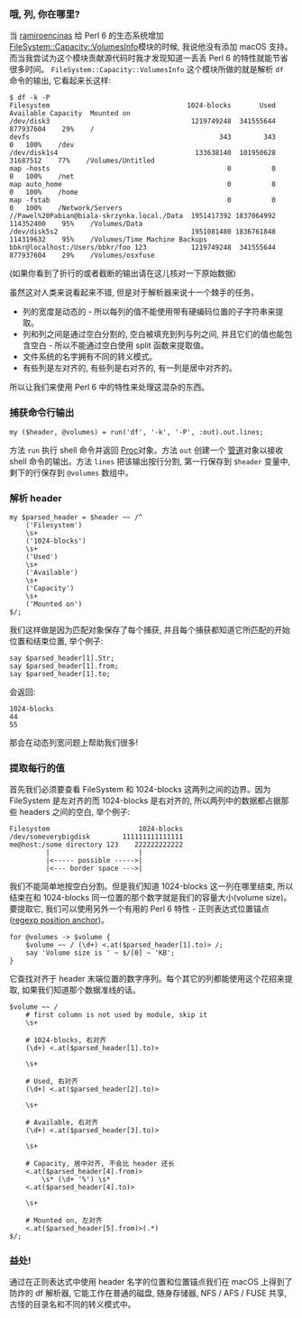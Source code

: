 ### 哦, 列, 你在哪里?

当 [ramiroencinas](https://github.com/ramiroencinas) 给 Perl 6 的生态系统增加 [FileSystem::Capacity::VolumesInfo](https://github.com/ramiroencinas/perl6-FileSystem-Capacity)模块的时候, 我说他没有添加 macOS 支持。而当我尝试为这个模块贡献源代码时我才发现知道一丢丢 Perl 6 的特性就能节省很多时间。 `FileSystem::Capacity::VolumesInfo` 这个模块所做的就是解析 `df` 命令的输出, 它看起来长这样:

```
$ df -k -P
Filesystem                                  1024-blocks       Used Available Capacity  Mounted on
/dev/disk3                                   1219749248  341555644 877937604    29%    /
devfs                                               343        343         0   100%    /dev
/dev/disk1s4                                  133638140  101950628  31687512    77%    /Volumes/Untitled
map -hosts                                            0          0         0   100%    /net
map auto_home                                         0          0         0   100%    /home
map -fstab                                            0          0         0   100%    /Network/Servers
//Pawel%20Pabian@biala-skrzynka.local./Data  1951417392 1837064992 114352400    95%    /Volumes/Data
/dev/disk5s2                                 1951081480 1836761848 114319632    95%    /Volumes/Time Machine Backups
bbkr@localhost:/Users/bbkr/foo 123           1219749248  341555644 877937604    29%    /Volumes/osxfuse
```

(如果你看到了折行的或者截断的输出请在这儿核对一下原始数据)

虽然这对人类来说看起来不错, 但是对于解析器来说十一个棘手的任务。

- 列的宽度是动态的 - 所以每列的值不能使用带有硬编码位置的子字符串来提取。
- 列和列之间是通过空白分割的, 空白被填充到列与列之间, 并且它们的值也能包含空白 - 所以不能通过空白使用 split 函数来提取值。
- 文件系统的名字拥有不同的转义模式。
- 有些列是左对齐的, 有些列是右对齐的, 有一列是居中对齐的。

所以让我们来使用 Perl 6 中的特性来处理这混杂的东西。

### 捕获命令行输出

```perl6
my ($header, @volumes) = run('df', '-k', '-P', :out).out.lines;
```

方法 `run` 执行 shell 命令并返回 [Proc](https://docs.perl6.org/type/Proc)对象。方法 `out` 创建一个 [管道](https://docs.perl6.org/type/IO$COLON$COLONPipe)对象以接收 shell 命令的输出。方法 `lines` 把该输出按行分割, 第一行保存到 `$header` 变量中, 剩下的行保存到 `@volumes` 数组中。

### 解析 header

```perl6
my $parsed_header = $header ~~ /^
    ('Filesystem')
    \s+
    ('1024-blocks')
    \s+
    ('Used')
    \s+
    ('Available')
    \s+
    ('Capacity')
    \s+
    ('Mounted on')
$/;
```

我们这样做是因为匹配对象保存了每个捕获, 并且每个捕获都知道它所匹配的开始位置和结束位置, 举个例子:

```perl6
say $parsed_header[1].Str;
say $parsed_header[1].from;
say $parsed_header[1].to;
```

会返回:

```
1024-blocks
44
55
```

那会在动态列宽问题上帮助我们很多!


### 提取每行的值

首先我们必须要查看 FileSystem 和 1024-blocks 这两列之间的边界。因为 FileSystem 是左对齐的而 1024-blocks 是右对齐的, 所以两列中的数据都占据那些 headers 之间的空白, 举个例子:

```
Filesystem                      1024-blocks
/dev/someverybigdisk        111111111111111
me@host:/some directory 123    222222222222
         |                      |
         |<----- possible ----->|
         |<--- border space --->|
```

我们不能简单地按空白分割。但是我们知道 1024-blocks 这一列在哪里结束, 所以结束在和 1024-blocks 同一位置的那个数字就是我们的容量大小(volume size)。要提取它, 我们可以使用另外一个有用的 Perl 6 特性 - 正则表达式位置锚点([regexp position anchor](https://design.perl6.org/S05.html#Positional_matching%2C_fixed_width_types))。

```perl6
for @volumes -> $volume {
    $volume ~~ / (\d+) <.at($parsed_header[1].to)> /;
    say 'Volume size is ' ~ $/[0] ~ 'KB';
}
```

它查找对齐于 header 末端位置的数字序列。每个其它的列都能使用这个花招来提取, 如果我们知道那个数据准线的话。

```perl6
$volume ~~ /
    # first column is not used by module, skip it
    \s+

    # 1024-blocks, 右对齐
    (\d+) <.at($parsed_header[1].to)>

    \s+

    # Used, 右对齐
    (\d+) <.at($parsed_header[2].to)>

    \s+

    # Available, 右对齐
    (\d+) <.at($parsed_header[3].to)>

    \s+

    # Capacity, 居中对齐, 不会比 header 还长
    <.at($parsed_header[4].from)>
        \s* (\d+ '%') \s*
    <.at($parsed_header[4].to)> 

    \s+

    # Mounted on, 左对齐
    <.at($parsed_header[5].from)>(.*)
$/;
```

### 益处!

通过在正则表达式中使用 header 名字的位置和位置锚点我们在 macOS 上得到了防炸的 df 解析器, 它能工作在普通的磁盘, 随身存储器, NFS / AFS / FUSE 共享, 古怪的目录名和不同的转义模式中。
